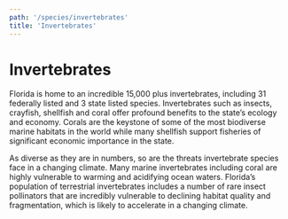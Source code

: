 ```yaml
---
path: '/species/invertebrates'
title: 'Invertebrates'
---
```


# Invertebrates

Florida is home to an incredible 15,000 plus invertebrates, including 31 federally listed and 3 state listed species. Invertebrates such as insects, crayfish, shellfish and coral offer profound benefits to the state’s ecology and economy. Corals are the keystone of some of the most biodiverse marine habitats in the world while many shellfish support fisheries of significant economic importance in the state.

As diverse as they are in numbers, so are the threats invertebrate species face in a changing climate. Many marine invertebrates including coral are highly vulnerable to warming and acidifying ocean waters. Florida’s population of terrestrial invertebrates includes a number of rare insect pollinators that are incredibly vulnerable to declining habitat quality and fragmentation, which is likely to accelerate in a changing climate.
